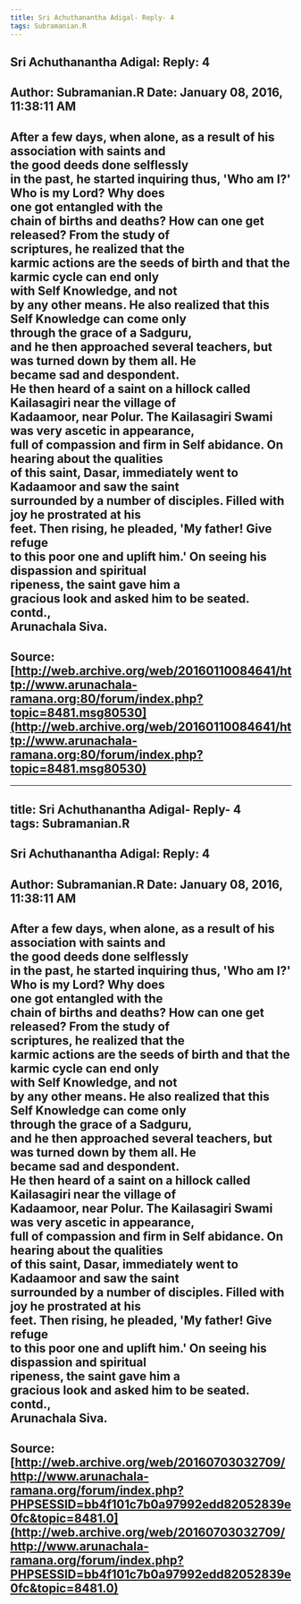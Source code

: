 ```yaml
--- 
title: Sri Achuthanantha Adigal- Reply- 4   
tags: Subramanian.R  
---  
```

##  Sri Achuthanantha Adigal: Reply: 4  
Author: Subramanian.R       Date: January 08, 2016, 11:38:11 AM  
---  
After a few days, when alone, as a result of his association with saints and  
the good deeds done selflessly   
in the past, he started inquiring thus, 'Who am I?' Who is my Lord? Why does  
one got entangled with the   
chain of births and deaths? How can one get released? From the study of  
scriptures, he realized that the   
karmic actions are the seeds of birth and that the karmic cycle can end only  
with Self Knowledge, and not   
by any other means. He also realized that this Self Knowledge can come only  
through the grace of a Sadguru,   
and he then approached several teachers, but was turned down by them all. He  
became sad and despondent.   
He then heard of a saint on a hillock called Kailasagiri near the village of  
Kadaamoor, near Polur. The Kailasagiri Swami was very ascetic in appearance,  
full of compassion and firm in Self abidance. On hearing about the qualities  
of this saint, Dasar, immediately went to Kadaamoor and saw the saint  
surrounded by a number of disciples. Filled with joy he prostrated at his  
feet. Then rising, he pleaded, 'My father! Give refuge   
to this poor one and uplift him.' On seeing his dispassion and spiritual  
ripeness, the saint gave him a   
gracious look and asked him to be seated.   
contd.,   
Arunachala Siva.
 ---  
Source:[http://web.archive.org/web/20160110084641/http://www.arunachala-ramana.org:80/forum/index.php?topic=8481.msg80530](http://web.archive.org/web/20160110084641/http://www.arunachala-ramana.org:80/forum/index.php?topic=8481.msg80530)   
---  

--- 
title: Sri Achuthanantha Adigal- Reply- 4   
tags: Subramanian.R  
---  
##  Sri Achuthanantha Adigal: Reply: 4  
Author: Subramanian.R       Date: January 08, 2016, 11:38:11 AM  
---  
After a few days, when alone, as a result of his association with saints and  
the good deeds done selflessly   
in the past, he started inquiring thus, 'Who am I?' Who is my Lord? Why does  
one got entangled with the   
chain of births and deaths? How can one get released? From the study of  
scriptures, he realized that the   
karmic actions are the seeds of birth and that the karmic cycle can end only  
with Self Knowledge, and not   
by any other means. He also realized that this Self Knowledge can come only  
through the grace of a Sadguru,   
and he then approached several teachers, but was turned down by them all. He  
became sad and despondent.   
He then heard of a saint on a hillock called Kailasagiri near the village of  
Kadaamoor, near Polur. The Kailasagiri Swami was very ascetic in appearance,  
full of compassion and firm in Self abidance. On hearing about the qualities  
of this saint, Dasar, immediately went to Kadaamoor and saw the saint  
surrounded by a number of disciples. Filled with joy he prostrated at his  
feet. Then rising, he pleaded, 'My father! Give refuge   
to this poor one and uplift him.' On seeing his dispassion and spiritual  
ripeness, the saint gave him a   
gracious look and asked him to be seated.   
contd.,   
Arunachala Siva.
 ---  
Source:[http://web.archive.org/web/20160703032709/http://www.arunachala-ramana.org/forum/index.php?PHPSESSID=bb4f101c7b0a97992edd82052839e0fc&topic=8481.0](http://web.archive.org/web/20160703032709/http://www.arunachala-ramana.org/forum/index.php?PHPSESSID=bb4f101c7b0a97992edd82052839e0fc&topic=8481.0)   
---  

